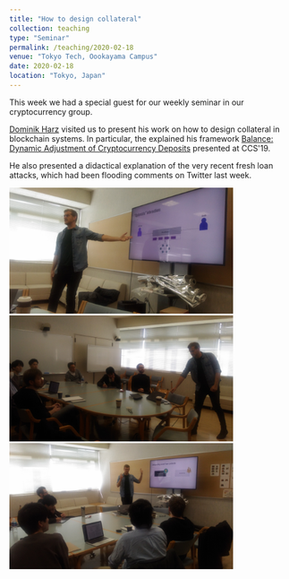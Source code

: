 ```yaml
---
title: "How to design collateral"
collection: teaching
type: "Seminar"
permalink: /teaching/2020-02-18
venue: "Tokyo Tech, Oookayama Campus"
date: 2020-02-18
location: "Tokyo, Japan"
---
```


This week we had a special guest for our weekly seminar in our cryptocurrency group. 

[Dominik Harz](https://scholar.google.dk/citations?user=s6Km5yQAAAAJ&hl=en) visited us to present his work on how to design collateral in blockchain systems. In particular, the explained his framework [Balance: Dynamic Adjustment of Cryptocurrency Deposits](https://dl.acm.org/doi/abs/10.1145/3319535.3354221) presented at CCS'19. 

He also presented a didactical explanation of the very recent fresh loan attacks, which had been flooding comments on Twitter last week.

<img src="/images/teaching/2020-02-18/dominik-1.jpg" width="400">

<img src="/images/teaching/2020-02-18/dominik-2.jpg" width="400">

<img src="/images/teaching/2020-02-18/dominik-3.jpg" width="400">